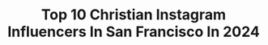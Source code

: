 ---
title: Top 10 Christian Instagram Influencers In San Francisco In 2024
description: >-
  Find top christian Instagram influencers in San Francisco in 2024. Most popular hashtags: #sanfrancisco #travelblogger #summer #germany.
platform: Instagram
hits: 10
text_top: See the best Instagram profiles on inBeat.
text_bottom: Our database has 10 Instagram influencers like this in San Francisco, United States for you to collaborate.
profiles:
  - username: "christianmccaffrey"
    fullname: >-
      Christian McCaffrey
    bio: >-
      San Francisco 49ers Running Back BBTB🙏🏼 Stanford University @christianmccaffreyfoundation
    location: "United States"
    followers: 1995529
    engagement: 677
    commentsToLikes: 0.004780
    id: ck0w6lq0k96i20i19h4lix6kk
    verified: true
    hashtags: "#madeinitaly, #mk1, #mk1partner, #dgaltamoda"
  - username: "mirthicat"
    fullname: >-
      MIRTHICA | SAN FRANCISCO
    bio: >-
      💁🏽‍♀️ tiny human with lotta energyyy ❅ Christian † | தமிழ் 📸 @letmecaptureyouu Cal ‘20 | ENFJ-T #medicine | #blogger | #fashion
    location: "United States"
    followers: 3247
    engagement: 1289
    commentsToLikes: 0.062413
    id: ckaothmi9vykf0i78lxne1x0y
    verified: false
    hashtags: "#styleinspiration, #travelblogger, #ootd, #ucberkeley"
  - username: "jackiemhering"
    fullname: >-
      Jackie Hering
    bio: >-
      PRO triathlete 🌎 Rank 15th Mom x2. Race director Christian. Ironman & 5x70.3 champion. Madison, WI ☕️ 🏊‍♀️ 🚴 🏃‍♀️ 👨‍👩‍👧‍👦 @roosterevents @wynrepublic
    location: "United States"
    followers: 4272
    engagement: 538
    commentsToLikes: 0.032063
    id: ck0vy0ya71p4x0i19lzel5hvq
    verified: false
    hashtags: "#wyninthewild, #protriathlete, #collinscup, #triathlete"
  - username: "jaydenjhammer"
    fullname: >-
      JAYDEN 🔨
    bio: >-
      21. Bay Area. @zippermouth.music mgmt: cass@keel.la
    location: "United States"
    followers: 97462
    engagement: 998
    commentsToLikes: 0.012257
    id: ck8wfu2clg9du0j78w8am0c62
    verified: false
    hashtags: "#prsguitars, #lilpeep, #bayarea, #guitar"
  - username: "christianmartin"
    fullname: >-
      Christian Martin
    bio: >-
      🎧 20 yrs spinning House, Techno, & DnB 🔊 disciple of club/festival soundsystems 🎶 All bookings DM @wrightbookings 🛞 DETROIT DEC 8 @orchid_theatre 🎟️⬇️
    location: "United States"
    followers: 16212
    engagement: 194
    commentsToLikes: 0.068988
    id: ck5cfmd5kn8hx0i11wnyn8gcf
    verified: false
    hashtags: "#1on1training, #tutorial, #bayareanightlife, #regretaverse"
  - username: "secretfamousplaces"
    fullname: >-
      Secret Famous Places
    bio: >-
      Judith & Robin 🐚 Find filming locations in the whole 🌎 📸 Take a photo without laughing 🎧 Podcast: Secret Famous Places 🙌🏼 welcome! Hope you’ve fun
    location: "United States"
    followers: 37901
    engagement: 680
    commentsToLikes: 0.021742
    id: ckf5plao96fwz0j23tow8naq2
    verified: false
    hashtags: "#secretfamousplaces, #italia, #traveling, #blogger"
  - username: "fotofilmic"
    fullname: >-
      FotoFilmic
    bio: >-
      Ongoing JRNL 10 jurying by Paul Schiek @tbwbooks/Winners TBA Sept.1 Apply soon: last scholarships for @michaelfamighetti & @delaney_allen Fall Classes
    location: "United States"
    followers: 33529
    engagement: 71
    commentsToLikes: 0.005141
    id: ck6u4nbi34pci0j71ixd81ra1
    verified: false
    hashtags: "#newsprint, #award, #bowenisland, #contemporaryphotography"
  - username: "christina_lionscat"
    fullname: >-
      Christina LionsCat 🐱
    bio: >-
      👩🏼‍🎓 Bachelor of Arts 📚 🇦🇹 Austria 👸🏼 Reel & Style Account: @christina_lions_cat 💕 ❤️‍🔥Content & DMs⬇️
    location: "United States"
    followers: 944204
    engagement: 367
    commentsToLikes: 0.018207
    id: ckzpxxcahkqrq0j233n4e56f0
    verified: false
    hashtags: "#la, #gymlife, #recap, #gymgirl"
  - username: "h2ochristina"
    fullname: >-
      Christina Nguyen 🌵 Explore Arizona, Food & Travel
    bio: >-
      🖊@christina.imperfectartistry 🔜SF✈️ DM or email for collabs ✨
    location: "United States"
    followers: 25246
    engagement: 91
    commentsToLikes: 0.049607
    id: ck5zqne3uuxhp0i146cr6r06g
    verified: false
    hashtags: "#worldtraveler, #asia, #travelasia, #japan"
  - username: "christinamcneill"
    fullname: >-
      Christina McNeill
    bio: >-
      Wedding photographer capturing extraordinary couples who want something a little different: romantic, candid, authentic. SF based & ✈️ the globe.
    location: "United States"
    followers: 14288
    engagement: 192
    commentsToLikes: 0.038159
    id: ck5c5t0f343iy0i11x6licmsq
    verified: false
    hashtags: "#candidwedding, #editorialweddingphotographer, #intimatewedding, #elopementphotographer"
---